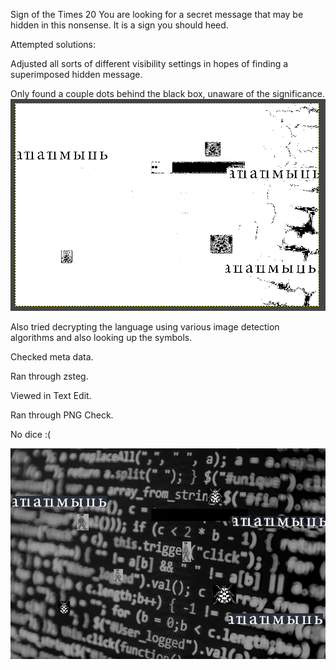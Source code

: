 Sign of the Times
20
You are looking for a secret message that may be hidden in this nonsense. It is a sign you should heed.


Attempted solutions:

Adjusted all sorts of different visibility settings in hopes of finding a superimposed hidden message.

Only found a couple dots behind the black box, unaware of the significance.
![dots.png](Image/dots.png)

Also tried decrypting the language using various image detection algorithms and also looking up the symbols. 


Checked meta data.

Ran through zsteg.

Viewed in Text Edit.

Ran through PNG Check.

No dice :(

![Picture2.png](ChallengeFiles/Picture2.png)
